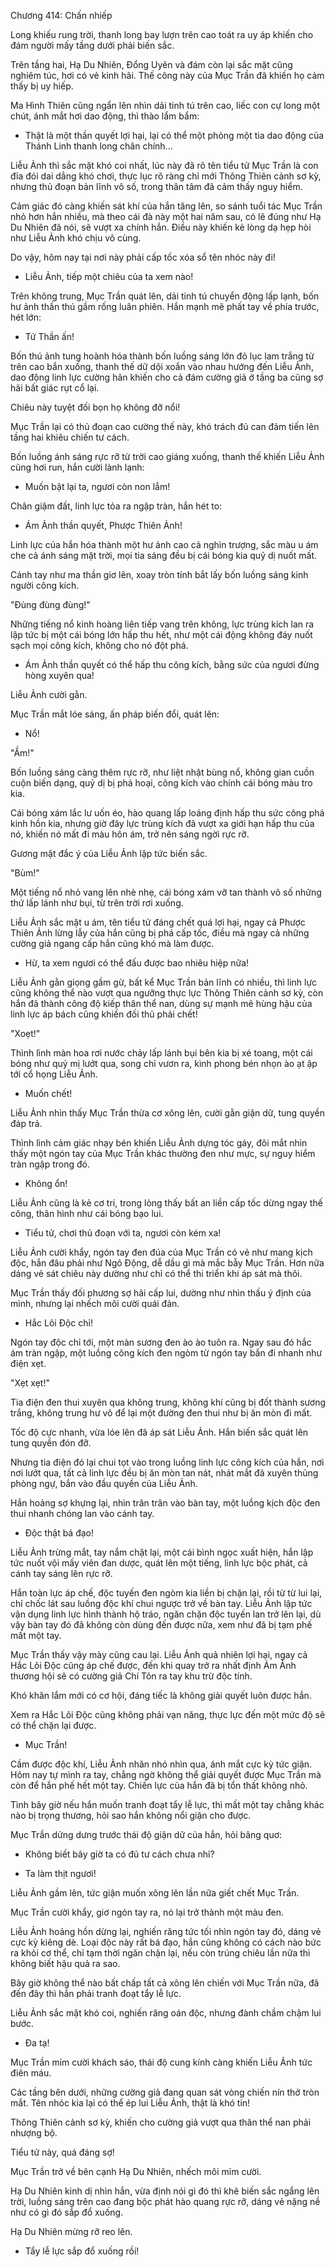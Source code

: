 




Chương 414: Chấn nhiếp


Long khiếu rung trời, thanh long bay lượn trên cao toát ra uy áp khiến cho đám người mấy tầng dưới phải biến sắc.

Trên tầng hai, Hạ Du Nhiên, Đổng Uyên và đám còn lại sắc mặt cũng nghiêm túc, hơi có vẻ kinh hãi. Thế công này của Mục Trần đã khiến họ cảm thấy bị uy hiếp.

Ma Hình Thiên cũng ngẩn lên nhìn dải tinh tú trên cao, liếc con cự long một chút, ánh mắt hơi dao động, thì thào lẩm bẩm:

- Thật là một thần quyết lợi hại, lại có thể một phỏng một tia dao động của Thánh Linh thanh long chân chính...

Liễu Ảnh thì sắc mặt khó coi nhất, lúc này đã rõ tên tiểu tử Mục Trần là con đỉa đói dai dẳng khó chơi, thực lục rõ ràng chỉ mới Thông Thiên cảnh sơ kỳ, nhưng thủ đoạn bản lĩnh vô số, trong thân tâm đã cảm thấy nguy hiểm.

Cảm giác đó càng khiến sát khí của hắn tăng lên, so sánh tuổi tác Mục Trần nhỏ hơn hắn nhiều, mà theo cái đà này một hai năm sau, có lẽ đúng như Hạ Du Nhiên đã nói, sẽ vượt xa chính hắn. Điều này khiến kẻ lòng dạ hẹp hòi như Liễu Ảnh khó chịu vô cùng.

Do vậy, hôm nay tại nơi này phải cấp tốc xóa sổ tên nhóc này đi!

- Liễu Ảnh, tiếp một chiêu của ta xem nào!

Trên không trung, Mục Trần quát lên, dải tinh tú chuyển động lấp lạnh, bốn hư ảnh thần thú gầm rống luân phiên. Hắn mạnh mẽ phất tay về phía trước, hét lớn:

- Tứ Thần ấn!

Bốn thú ảnh tung hoành hóa thành bốn luồng sáng lớn đỏ lục lam trắng từ trên cao bắn xuống, thanh thế dữ dội xoắn vào nhau hướng đến Liễu Ảnh, dao động linh lực cường hãn khiến cho cả đám cường giả ở tầng ba cũng sợ hãi bất giác rụt cổ lại.

Chiêu này tuyệt đối bọn họ không đỡ nổi!

Mục Trần lại có thủ đoạn cao cường thế này, khó trách đủ can đảm tiến lên tầng hai khiêu chiến tư cách.

Bốn luồng ánh sáng rực rỡ từ trời cao giáng xuống, thanh thế khiến Liễu Ảnh cũng hơi run, hắn cười lành lạnh:

- Muốn bật lại ta, ngươi còn non lắm!

Chân giậm đất, linh lực tỏa ra ngập tràn, hắn hét to:

- Ám Ảnh thần quyết, Phược Thiên Ảnh!

Linh lực của hắn hóa thành một hư ảnh cao cả nghìn trượng, sắc màu u ám che cả ánh sáng mặt trời, mọi tia sáng đều bị cái bóng kia quỷ dị nuốt mất.

Cánh tay như ma thần giơ lên, xoay tròn tính bắt lấy bốn luồng sáng kinh người công kích.

"Đùng đùng đùng!"

Những tiếng nổ kinh hoàng liên tiếp vang trên không, lực trùng kích lan ra lập tức bị một cái bóng lớn hấp thu hết, như một cái động không đáy nuốt sạch mọi công kích, không cho nó đột phá.

- Ám Ảnh thần quyết có thể hấp thu công kích, bằng sức của ngươi đừng hòng xuyên qua!

Liễu Ảnh cười gằn.

Mục Trần mắt lóe sáng, ấn pháp biến đổi, quát lên:

- Nổ!

"Ầm!"

Bốn luồng sáng càng thêm rực rỡ, như liệt nhật bùng nổ, không gian cuồn cuộn biến dạng, quỷ dị bị phá hoại, công kích vào chính cái bóng màu tro kia.

Cái bóng xám lắc lư uốn éo, hào quang lấp loáng định hấp thu sức công phá kinh hồn kia, nhưng giờ đây lực trùng kích đã vượt xa giới hạn hấp thu của nó, khiến nó mất đi màu hôn ám, trở nên sáng ngời rực rỡ.

Gương mặt đắc ý của Liễu Ảnh lập tức biến sắc.

"Bùm!"

Một tiếng nổ nhỏ vang lên nhè nhẹ, cái bóng xám vỡ tan thành vô số những thứ lấp lánh như bụi, từ trên trời rơi xuống.

Liễu Ảnh sắc mặt u ám, tên tiểu tử đáng chết quá lợi hại, ngay cả Phược Thiên Ảnh lừng lẫy của hắn cũng bị phá cấp tốc, điều mà ngay cả những cường giả ngang cấp hắn cũng khó mà làm được.

- Hừ, ta xem ngươi có thể đấu được bao nhiêu hiệp nữa!

Liễu Ảnh gằn giọng gầm gừ, bất kể Mục Trần bản lĩnh có nhiều, thì linh lực cũng không thể nào vượt qua ngưỡng thực lực Thông Thiên cảnh sơ kỳ, còn hắn đã thành công độ kiếp thân thể nan, dùng sự mạnh mẽ hùng hậu của linh lực áp bách cũng khiến đối thủ phải chết!

"Xoẹt!"

Thình lình màn hoa rơi nước chảy lấp lánh bụi bên kia bị xé toang, một cái bóng như quỷ mị lướt qua, song chỉ vươn ra, kình phong bén nhọn ào ạt ập tới cổ họng Liễu Ảnh.

- Muốn chết!

Liễu Ảnh nhìn thấy Mục Trần thừa cơ xông lên, cười gằn giận dữ, tung quyền đáp trả.

Thình lình cảm giác nhạy bén khiến Liễu Ảnh dựng tóc gáy, đôi mắt nhìn thấy một ngón tay của Mục Trần khác thường đen như mực, sự nguy hiểm tràn ngập trong đó.

- Không ổn!

Liễu Ảnh cũng là kẻ cơ trí, trong lòng thấy bất an liền cấp tốc dừng ngay thế công, thân hình như cái bóng bạo lui.

- Tiểu tử, chơi thủ đoạn với ta, ngươi còn kém xa!

Liễu Ảnh cười khẩy, ngón tay đen đúa của Mục Trần có vẻ như mang kịch độc, hắn đâu phải như Ngô Động, dễ dầu gì mà mắc bẫy Mục Trần. Hơn nữa dáng vẻ sát chiêu này dường như chỉ có thể thi triển khi áp sát mà thôi.

Mục Trần thấy đối phương sợ hãi cấp lui, dường như nhìn thấu ý định của mình, nhưng lại nhếch môi cười quái đản.

- Hắc Lôi Độc chỉ!

Ngón tay độc chỉ tới, một màn sương đen ào ào tuôn ra. Ngay sau đó hắc ám tràn ngập, một luồng công kích đen ngòm từ ngón tay bắn đi nhanh như điện xẹt.

"Xẹt xẹt!"

Tia điện đen thui xuyên qua không trung, không khí cũng bị đốt thành sương trắng, không trung hư vô để lại một đường đen thui như bị ăn mòn đi mất.

Tốc độ cực nhanh, vừa lóe lên đã áp sát Liễu Ảnh. Hắn biến sắc quát lên tung quyền đón đỡ.

Nhưng tia điện đó lại chui tọt vào trong luồng linh lực công kích của hắn, nơi nơi lướt qua, tất cả linh lực đều bị ăn mòn tan nát, nhát mắt đã xuyên thủng phòng ngự, bắn vào đầu quyền của Liễu Ảnh.

Hắn hoảng sợ khựng lại, nhìn trân trân vào bàn tay, một luồng kịch độc đen thui nhanh chóng lan vào cánh tay.

- Độc thật bá đạo!

Liễu Ảnh trừng mắt, tay nắm chặt lại, một cái bình ngọc xuất hiện, hắn lập tức nuốt vội mấy viên đan dược, quát lên một tiếng, linh lực bộc phát, cả cánh tay sáng lên rực rỡ.

Hắn toàn lực áp chế, độc tuyến đen ngòm kia liền bị chặn lại, rồi từ từ lui lại, chỉ chốc lát sau luồng độc khí chui ngược trở về bàn tay. Liễu Ảnh lập tức vận dụng linh lực hình thành hộ tráo, ngăn chặn độc tuyến lan trở lên lại, dù vậy bàn tay đó đã không còn dùng đến được nữa, xem như đã bị tạm phế mất một tay.

Mục Trần thấy vậy mày cũng cau lại. Liễu Ảnh quả nhiên lợi hại, ngay cả Hắc Lôi Độc cũng áp chế được, đến khi quay trở ra nhất định Ám Ảnh thương hội sẽ có cường giả Chí Tôn ra tay khu trừ độc tính.

Khó khăn lắm mới có cơ hội, đáng tiếc là không giải quyết luôn được hắn.

Xem ra Hắc Lôi Độc cũng không phải vạn năng, thực lực đến một mức độ sẽ có thể chặn lại được.

- Mục Trần!

Cầm được độc khí, Liễu Ảnh nhăn nhó nhìn qua, ánh mắt cực kỳ tức giận. Hôm nay tự mình ra tay, chẳng ngờ không thể giải quyết được Mục Trần mà còn để hắn phế hết một tay. Chiến lực của hắn đã bị tổn thất không nhỏ.

Tình bây giờ nếu hắn muốn tranh đoạt tẩy lễ lực, thì mất một tay chẳng khác nào bị trọng thương, hỏi sao hắn không nổi giận cho được.

Mục Trần dửng dưng trước thái độ giận dữ của hắn, hỏi bâng quơ:

- Không biết bây giờ ta có đủ tư cách chưa nhỉ?

- Ta làm thịt ngươi!

Liễu Ảnh gầm lên, tức giận muốn xông lên lần nữa giết chết Mục Trần.

Mục Trần cười khẩy, giơ ngón tay ra, nó lại trở thành một màu đen.

Liễu Ảnh hoảng hồn dừng lại, nghiến răng tức tối nhìn ngón tay đó, dáng vẻ cực kỳ kiêng dè. Loại độc này rất bá đạo, hắn cũng không có cách nào bức ra khỏi cơ thể, chỉ tạm thời ngăn chặn lại, nếu còn trúng chiêu lần nữa thì không biết hậu quả ra sao.

Bây giờ không thể nào bất chấp tất cả xông lên chiến với Mục Trần nữa, đã đến đây thì hắn phải tranh đoạt tẩy lễ lực.

Liễu Ảnh sắc mặt khó coi, nghiến răng oán độc, nhưng đành chầm chậm lui bước.

- Đa tạ!

Mục Trần mỉm cười khách sáo, thái độ cung kính càng khiến Liễu Ảnh tức điên máu.

Các tầng bên dưới, những cường giả đang quan sát vòng chiến nín thở tròn mắt. Tên nhóc kia lại có thể ép lui Liễu Ảnh, thật là khó tin!

Thông Thiên cảnh sơ kỳ, khiến cho cường giả vượt qua thân thể nan phải nhượng bộ.

Tiểu tử này, quá đáng sợ!

Mục Trần trở về bên cạnh Hạ Du Nhiên, nhếch môi mỉm cười.

Hạ Du Nhiên kinh dị nhìn hắn, vừa định nói gì đó thì khẽ biến sắc ngẩng lên trời, luồng sáng trên cao đang bộc phát hào quang rực rỡ, dáng vẻ nặng nề như có gì đó sắp đổ xuống.

Hạ Du Nhiên mừng rỡ reo lên.

- Tẩy lễ lực sắp đổ xuống rồi!




